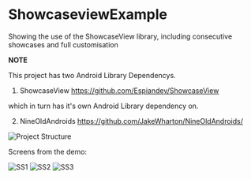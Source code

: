 ShowcaseviewExample
===================

Showing the use of the ShowcaseView library, including consecutive showcases and full customisation


**NOTE**

This project has two Android Library Dependencys.

1) ShowcaseView https://github.com/Espiandev/ShowcaseView

which in turn has it's own Android Library dependency on.

2) NineOldAndroids https://github.com/JakeWharton/NineOldAndroids/

![Project Structure](http://img.photobucket.com/albums/v230/blundell/Android/ScreenShot2013-05-11at011924_zps683400f3.png)

Screens from the demo:

![SS1](http://img.photobucket.com/albums/v230/blundell/Android/ScreenShot2013-05-11at012204_zps49a284f2.png)
![SS2](http://img.photobucket.com/albums/v230/blundell/Android/ScreenShot2013-05-11at012215_zps10cd7e89.png)
![SS3](http://smg.photobucket.com/albums/v230/blundell/Android/ScreenShot2013-05-11at012237_zps1b149601.png)
